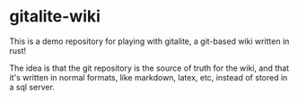 # gitalite-wiki

This is a demo repository for playing with gitalite, a git-based wiki written in rust!

The idea is that the git repository is the source of truth for the wiki, and that it's written in normal formats, like markdown, latex, etc, instead of stored in a sql server. 